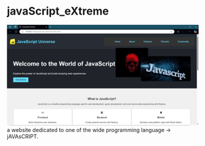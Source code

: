 # javaScript_eXtreme
<img src="images\image.png">
a website dedicated to one of the wide programming language -> jAVAsCRIPT.
